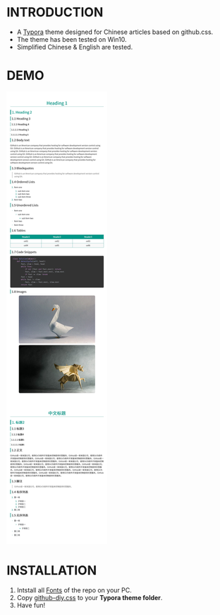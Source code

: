 # INTRODUCTION

- A [Typora](https://www.typora.io/) theme designed for Chinese articles based on github.css.
- The theme has been tested on Win10.
- Simplified Chinese & English are tested.

# DEMO

![DEMO](demo.jpg)

# INSTALLATION

1. Intstall all [Fonts](Fonts) of the repo on your PC.
2. Copy [github-diy.css](github-diy.css) to your **Typora theme folder**.
3. Have fun!
